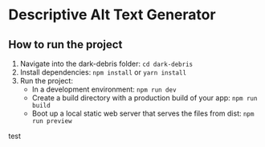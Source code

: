 # Descriptive Alt Text Generator

## How to run the project

1. Navigate into the dark-debris folder: `cd dark-debris`
2. Install  dependencies: `npm install` or `yarn install`
3. Run the project:
    * In a development environment: `npm run dev`
    * Create a build directory with a production build of your app: `npm run build`
    * Boot up a local static web server that serves the files from dist: `npm run preview`

test
